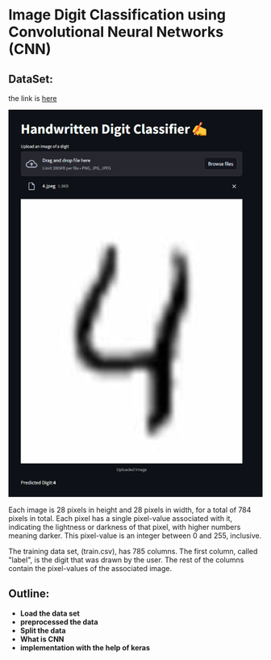 # Image Digit Classification using Convolutional Neural Networks (CNN)

## DataSet:

the link is [here](https://www.kaggle.com/competitions/digit-recognizer)

![alt text](image.png)

Each image is 28 pixels in height and 28 pixels in width, for a total of 784 pixels in total. Each pixel has a single pixel-value associated with it, indicating the lightness or darkness of that pixel, with higher numbers meaning darker. This pixel-value is an integer between 0 and 255, inclusive.

The training data set, (train.csv), has 785 columns. The first column, called "label", is the digit that was drawn by the user. The rest of the columns contain the pixel-values of the associated image.

## Outline:

- **Load the data set**
- **preprocessed the data**
- **Split the data**
- **What is CNN**
- **implementation with the help of keras**

